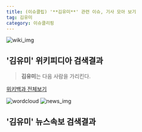 ```yaml
---
title: (이슈클립) '**김유미**' 관련 이슈, 기사 모아 보기
tag: 김유미
category: 이슈클리핑
---
```

![wiki_img](https://user-images.githubusercontent.com/42597476/44503234-41136a80-a6d0-11e8-9071-6fc6418eafe4.png)
## **'**김유미**'** 위키피디아 검색결과
>**김유미**는 다음 사람을 가리킨다.

<a href="https://ko.wikipedia.org/wiki/김유미" target="_blank">위키백과 전체보기</a>

![wordcloud](https://s3.ap-northeast-2.amazonaws.com/lyrics101-wordcloud/2018-09-18-1537257949.png)
![news_img](https://user-images.githubusercontent.com/42597476/44507050-1206f400-a6e4-11e8-8d98-7ffbfebb353f.png)
## **'**김유미**'** 뉴스속보 검색결과

